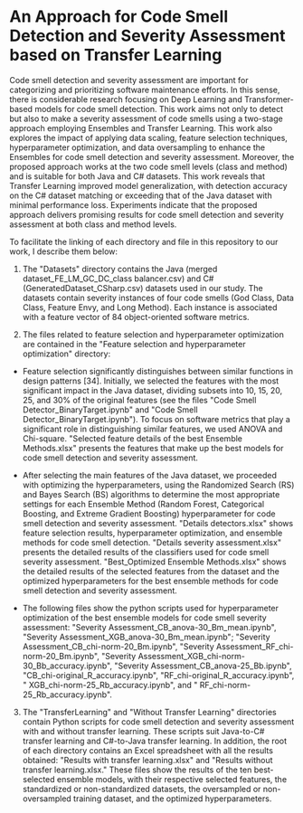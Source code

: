 # An Approach for Code Smell Detection and Severity Assessment based on Transfer Learning
Code smell detection and severity assessment are important for categorizing and prioritizing software maintenance efforts. In this sense, there is considerable research focusing on Deep Learning and Transformer-based models for code smell detection. This work aims not only to detect but also to make a severity assessment of code smells using a two-stage approach employing Ensembles and Transfer Learning. This work also explores the impact of applying data scaling, feature selection techniques, hyperparameter optimization, and data oversampling to enhance the Ensembles for code smell detection and severity assessment. Moreover, the proposed approach works at the two code smell levels (class and method) and is suitable for both Java and C# datasets. This work reveals that Transfer Learning improved model generalization, with detection accuracy on the C# dataset matching or exceeding that of the Java dataset with minimal performance loss. Experiments indicate that the proposed approach delivers promising results for code smell detection and severity assessment at both class and method levels.

To facilitate the linking of each directory and file in this repository to our work, I describe them below:

1) The "Datasets" directory contains the Java (merged dataset_FE_LM_GC_DC_class balancer.csv) and C# (GeneratedDataset_CSharp.csv) datasets used in our study. The datasets contain severity instances of four code smells (God Class, Data Class, Feature Envy, and Long Method). Each instance is associated with a feature vector of 84 object-oriented software metrics.

2) The files related to feature selection and hyperparameter optimization are contained in the "Feature selection and hyperparameter optimization" directory:

* Feature selection significantly distinguishes between similar functions in design patterns [34]. Initially, we selected the features with the most significant impact in the Java dataset, dividing subsets into 10, 15, 20, 25, and 30% of the original features (see the files "Code Smell Detector_BinaryTarget.ipynb" and "Code Smell Detector_BinaryTarget.ipynb"). To focus on software metrics that play a significant role in distinguishing similar features, we used ANOVA and Chi-square. "Selected feature details of the best Ensemble Methods.xlsx" presents the features that make up the best models for code smell detection and severity assessment.

* After selecting the main features of the Java dataset, we proceeded with optimizing the hyperparameters, using the Randomized Search (RS) and Bayes Search (BS) algorithms to determine the most appropriate settings for each Ensemble Method (Random Forest, Categorical Boosting, and Extreme Gradient Boosting) hyperparameter for code smell detection and severity assessment. 
"Details detectors.xlsx" shows feature selection results, hyperparameter optimization, and ensemble methods for code smell detection. 
"Details severity assessment.xlsx" presents the detailed results of the classifiers used for code smell severity assessment. 
"Best_Optimized Ensemble Methods.xlsx" shows the detailed results of the selected features from the dataset and the optimized hyperparameters for the best ensemble methods for code smell detection and severity assessment. 

* The following files show the python scripts used for hyperparameter optimization of the best ensemble models for code smell severity assessment: "Severity Assessment_CB_anova-30_Bm_mean.ipynb", "Severity Assessment_XGB_anova-30_Bm_mean.ipynb"; "Severity Assessment_CB_chi-norm-20_Bm.ipynb", "Severity Assessment_RF_chi-norm-20_Bm.ipynb", "Severity Assessment_XGB_chi-norm-30_Bb_accuracy.ipynb", "Severity Assessment_CB_anova-25_Bb.ipynb", "CB_chi-original_R_accuracy.ipynb", "RF_chi-original_R_accuracy.ipynb", " XGB_chi-norm-25_Rb_accuracy.ipynb", and " RF_chi-norm-25_Rb_accuracy.ipynb".

3) The "TransferLearning" and "Without Transfer Learning" directories contain Python scripts for code smell detection and severity assessment with and without transfer learning. These scripts suit Java-to-C# transfer learning and C#-to-Java transfer learning. In addition, the root of each directory contains an Excel spreadsheet with all the results obtained: "Results with transfer learning.xlsx" and "Results without transfer learning.xlsx." These files show the results of the ten best-selected ensemble models, with their respective selected features, the standardized or non-standardized datasets, the oversampled or non-oversampled training dataset, and the optimized hyperparameters.



